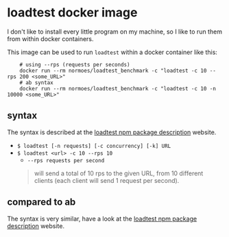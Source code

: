 # loadtest docker image

I don't like to install every little program on my machine, so I like to run them from within docker containers.

This image can be used to run `loadtest` within a docker container like this:

```
    # using --rps (requests per seconds)
    docker run --rm normoes/loadtest_benchmark -c "loadtest -c 10 --rps 200 <some_URL>"
    # ab syntax
    docker run --rm normoes/loadtest_benchmark -c "loadtest -c 10 -n 10000 <some_URL>"
```

## syntax
The syntax is described at the [loadtest npm package description](https://www.npmjs.com/package/loadtest) website.

* `$ loadtest [-n requests] [-c concurrency] [-k] URL`
* `$ loadtest <url> -c 10 --rps 10`
  - `--rps requests per second`
  > will send a total of 10 rps to the given URL, from 10 different clients (each client will send 1 request per second).


## compared to **ab**
The syntax is very similar, have a look at the [loadtest npm package description](https://www.npmjs.com/package/loadtest) website.
